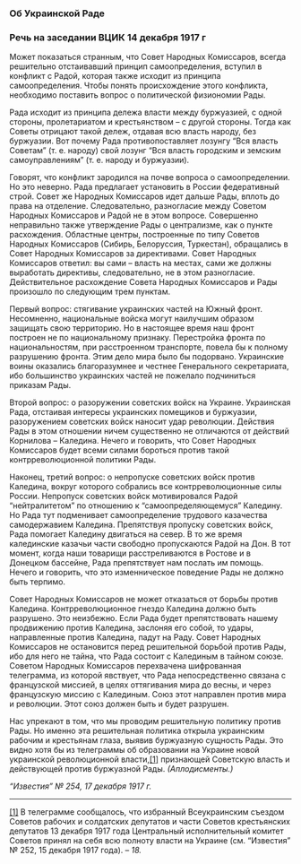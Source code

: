 ### Об Украинской Раде
### Речь на заседании ВЦИК 14 декабря 1917 г

Может показаться странным, что Совет Народных Комиссаров, всегда решительно отстаивавший принцип самоопределения, вступил в конфликт с Радой, которая также исходит из принципа самоопределения. Чтобы понять происхождение этого конфликта, необходимо поставить вопрос о политической физиономии Рады.

Рада исходит из принципа дележа власти между буржуазией, с одной стороны, пролетариатом и крестьянством – с другой стороны. Тогда как Советы отрицают такой дележ, отдавая всю власть народу, без буржуазии. Вот почему Рада противопоставляет лозунгу “Вся власть Советам” (т. е. народу) свой лозунг “Вся власть городским и земским самоуправлениям” (т. е. народу и буржуазии).

Говорят, что конфликт зародился на почве вопроса о самоопределении. Но это неверно. Рада предлагает установить в России федеративный строй. Совет же Народных Комиссаров идет дальше Рады, вплоть до права на отделение. Следовательно, разногласие между Советом Народных Комиссаров и Радой не в этом вопросе. Совершенно неправильно также утверждение Рады о централизме, как о пункте расхождения. Областные центры, построенные по типу Советов Народных Комиссаров (Сибирь, Белоруссия, Туркестан), обращались в Совет Народных Комиссаров за директивами. Совет Народных Комиссаров ответил: вы сами – власть на местах, сами же должны выработать директивы, следовательно, не в этом разногласие. Действительное расхождение Совета Народных Комиссаров и Рады произошло по следующим трем пунктам.

Первый вопрос: стягивание украинских частей на Южный фронт. Несомненно, национальные войска могут наилучшим образом защищать свою территорию. Но в настоящее время наш фронт построен не по национальному признаку. Перестройка фронта по национальностям, при расстроенном транспорте, повела бы к полному разрушению фронта. Этим дело мира было бы подорвано. Украинские воины оказались благоразумнее и честнее Генерального секретариата, ибо большинство украинских частей не пожелало подчиниться приказам Рады.

Второй вопрос: о разоружении советских войск на Украине. Украинская Рада, отстаивая интересы украинских помещиков и буржуазии, разоружением советских войск наносит удар революции. Действия Рады в этом отношении ничем существенно не отличаются от действий Корнилова – Каледина. Нечего и говорить, что Совет Народных Комиссаров будет всеми силами бороться против такой контрреволюционной политики Рады.

Наконец, третий вопрос: о непропуске советских войск против Каледина, вокруг которого собрались все контрреволюционные силы России. Непропуск советских войск мотивировался Радой “нейтралитетом” по отношению к “самоопределяющемуся” Каледину. Но Рада тут подменивает самоопределение трудового казачества самодержавием Каледина. Препятствуя пропуску советских войск, Рада помогает Каледину двигаться на север. В то же время калединские казачьи части свободно пропускаются Радой на Дон. В тот момент, когда наши товарищи расстреливаются в Ростове и в Донецком бассейне, Рада препятствует нам послать им помощь. Нечего и говорить, что это изменническое поведение Рады не должно быть терпимо.

Совет Народных Комиссаров не может отказаться от борьбы против Каледина. Контрреволюционное гнездо Каледина должно быть разрушено. Это неизбежно. Если Рада будет препятствовать нашему продвижению против Каледина, заслоняя его собой, то удары, направленные против Каледина, падут на Раду. Совет Народных Комиссаров не остановится перед решительной борьбой против Рады, ибо для него не тайна, что Рада состоит с Калединым в тайном союзе. Советом Народных Комиссаров перехвачена шифрованная телеграмма, из которой явствует, что Рада непосредственно связана с французской миссией, в целях оттягивания мира до весны, и через французскую миссию с Калединым. Союз этот направлен против мира и революции. Этот союз должен быть и будет разрушен.

Нас упрекают в том, что мы проводим решительную политику против Рады. Но именно эта решительная политика открыла украинским рабочим и крестьянам глаза, выявив буржуазную сущность Рады. Это видно хотя бы из телеграммы об образовании на Украине новой украинской революционной власти,[[1]](#_ftn1) признающей Советскую власть и действующей против буржуазной Рады. _(Аплодисменты.)_

_“Известия” №_ _254, 17 декабря 1917_ _г._

  

---

[[1]](#_ftnref1) В телеграмме сообщалось, что избранный Всеукраинским съездом Советов рабочих и солдатских депутатов и части Советов крестьянских депутатов 13 декабря 1917 года Центральный исполнительный комитет Советов принял на себя всю полноту власти на Украине (см. “Известия” № 252, 15 декабря 1917 года). – _18._